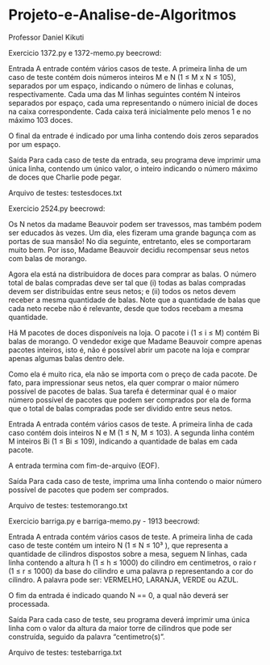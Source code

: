 # Projeto-e-Analise-de-Algoritmos
Professor Daniel Kikuti


Exercicio 1372.py e 1372-memo.py beecrowd:

Entrada
A entrade contém vários casos de teste. A primeira linha de um caso de teste contém dois números inteiros M e N (1 ≤ M x N ≤ 105), separados por um espaço, indicando o número de linhas e colunas, respectivamente. Cada uma das M linhas seguintes contém N inteiros separados por espaço, cada uma representando o número inicial de doces na caixa correspondente. Cada caixa terá inicialmente pelo menos 1 e no máximo 103 doces.

O final da entrade é indicado por uma linha contendo dois zeros separados por um espaço.

Saída
Para cada caso de teste da entrada, seu programa deve imprimir uma única linha, contendo um único valor, o inteiro indicando o número máximo de doces que Charlie pode pegar.

Arquivo de testes: testesdoces.txt

Exercicio 2524.py beecrowd:

Os N netos da madame Beauvoir podem ser travessos, mas também podem ser educados às vezes. Um dia, eles fizeram uma grande bagunça com as portas de sua mansão! No dia seguinte, entretanto, eles se comportaram muito bem. Por isso, Madame Beauvoir decidiu recompensar seus netos com balas de morango.

Agora ela está na distribuidora de doces para comprar as balas. O número total de balas compradas deve ser tal que (i) todas as balas compradas devem ser distribuídas entre seus netos; e (ii) todos os netos devem receber a mesma quantidade de balas. Note que a quantidade de balas que cada neto recebe não é relevante, desde que todos recebam a mesma quantidade.

Há M pacotes de doces disponíveis na loja. O pacote i (1 ≤ i ≤ M) contém Bi balas de morango. O vendedor exige que Madame Beauvoir compre apenas pacotes inteiros, isto é, não é possível abrir um pacote na loja e comprar apenas algumas balas dentro dele.

Como ela é muito rica, ela não se importa com o preço de cada pacote. De fato, para impressionar seus netos, ela quer comprar o maior número possível de pacotes de balas. Sua tarefa é determinar qual é o maior número possível de pacotes que podem ser comprados por ela de forma que o total de balas compradas pode ser dividido entre seus netos.

Entrada
A entrada contém vários casos de teste. A primeira linha de cada caso contém dois inteiros N e M (1 ≤ N, M ≤ 103). A segunda linha contém M inteiros Bi (1 ≤ Bi ≤ 109), indicando a quantidade de balas em cada pacote.

A entrada termina com fim-de-arquivo (EOF).

Saída
Para cada caso de teste, imprima uma linha contendo o maior número possível de pacotes que podem ser comprados.

Arquivo de testes: testemorango.txt

Exercicio barriga.py e barriga-memo.py - 1913 beecrowd:

Entrada
A entrada contém vários casos de teste. A primeira linha de cada caso de teste contém um inteiro N (1 ≤ N ≤ 10³ ), que representa a quantidade de cilindros dispostos sobre a mesa, seguem N linhas, cada linha contendo a altura h (1 ≤ h ≤ 1000) do cilindro em centimetros, o raio r (1 ≤ r ≤ 1000) da base do cilindro e uma palavra p representando a cor do cilindro. A palavra pode ser: VERMELHO, LARANJA, VERDE ou AZUL.

O fim da entrada é indicado quando N == 0, a qual não deverá ser processada.

Saída
Para cada caso de teste, seu programa deverá imprimir uma única linha com o valor da altura da maior torre de cilindros que pode ser construída, seguido da palavra “centimetro(s)”.

Arquivo de testes: testebarriga.txt
